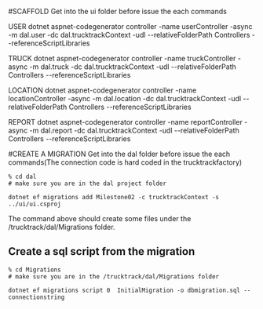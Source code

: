 #SCAFFOLD 
Get into the ui folder before issue the each commands

USER
dotnet aspnet-codegenerator controller -name userController -async -m dal.user -dc dal.trucktrackContext -udl --relativeFolderPath Controllers --referenceScriptLibraries


TRUCK
dotnet aspnet-codegenerator controller -name truckController -async -m dal.truck -dc dal.trucktrackContext -udl --relativeFolderPath Controllers --referenceScriptLibraries

LOCATION
dotnet aspnet-codegenerator controller -name locationController -async -m dal.location -dc dal.trucktrackContext -udl --relativeFolderPath Controllers --referenceScriptLibraries

REPORT
dotnet aspnet-codegenerator controller -name reportController -async -m dal.report -dc dal.trucktrackContext -udl --relativeFolderPath Controllers --referenceScriptLibraries

#CREATE A MIGRATION
Get into the dal folder before issue the each commands(The connection code is hard coded in the trucktrackfactory)

```shell
% cd dal
# make sure you are in the dal project folder

dotnet ef migrations add Milestone02 -c trucktrackContext -s ../ui/ui.csproj

```

The command above should create some files under the /trucktrack/dal/Migrations folder.

## Create a sql script from the migration

```shell
% cd Migrations
# make sure you are in the /trucktrack/dal/Migrations folder

dotnet ef migrations script 0  InitialMigration -o dbmigration.sql -- connectionstring
```
